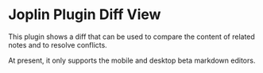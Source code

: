# Joplin Plugin Diff View

This plugin shows a diff that can be used to compare the content of related notes and to resolve conflicts.

At present, it only supports the mobile and desktop beta markdown editors.
